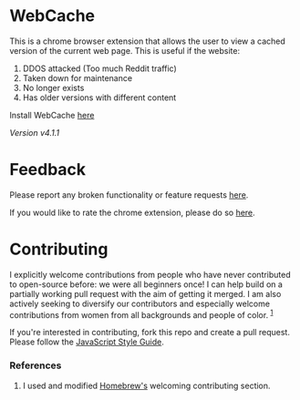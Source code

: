 # WebCache

This is a chrome browser extension that allows the user to view a cached version of the current web page.
This is useful if the website:

1. DDOS attacked (Too much Reddit traffic)
1. Taken down for maintenance
1. No longer exists
1. Has older versions with different content

Install WebCache [here](https://chrome.google.com/webstore/detail/webcache/cmmlgikpahieigpcclckfmhnchdlfnjd)

_Version v4.1.1_

# Feedback

Please report any broken functionality or feature requests [here](https://github.com/Dbz/WebCache/issues).

If you would like to rate the chrome extension, please do so [here](https://chrome.google.com/webstore/detail/webcache/cmmlgikpahieigpcclckfmhnchdlfnjd/reviews).


# Contributing

I explicitly welcome contributions from people who have never contributed to open-source before: we were all beginners once!
I can help build on a partially working pull request with the aim of getting it merged.
I am also actively seeking to diversify our contributors and especially welcome contributions from women from all backgrounds and people of color. <sup>[1](#References)</sup>

If you're interested in contributing, fork this repo and create a pull request.
Please follow the [JavaScript Style Guide](https://github.com/airbnb/javascript).

### References

  1. I used and modified [Homebrew's](https://github.com/Homebrew/brew#contributing) welcoming contributing section.
